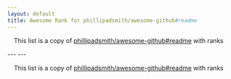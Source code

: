 ```yaml
---
layout: default
title: Awesome Rank for phillipadsmith/awesome-github#readme
---
```


<p align="center">
	This list is a copy of <a href="https://github.com/phillipadsmith/awesome-github#readme">phillipadsmith/awesome-github#readme</a> with ranks
</p>
---
---
<p align="center">
	This list is a copy of <a href="https://github.com/phillipadsmith/awesome-github#readme">phillipadsmith/awesome-github#readme</a> with ranks
</p>
